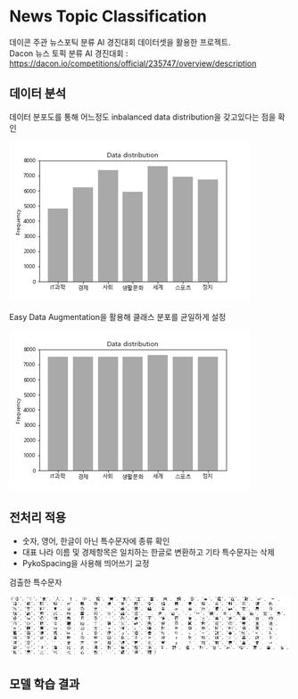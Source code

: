 # News Topic Classification
데이콘 주관 뉴스포틱 분류 AI 경진대회 데이터셋을 활용한 프로젝트. <br/>
Dacon 뉴스 토픽 분류 AI 경진대회 : https://dacon.io/competitions/official/235747/overview/description

## 데이터 분석

데이터 분포도를 통해 어느정도 inbalanced data distribution을 갖고있다는 점을 확인

![](sample/data_distribution.png)

Easy Data Augmentation을 활용해 클래스 분포를 균일하게 설정

![](sample/auged_distribution.png)

## 전처리 적용

- 숫자, 영어, 한글이 아닌 특수문자에 종류 확인
- 대표 나라 이름 및 경제항목은 일치하는 한글로 변환하고 기타 특수문자는 삭제
- PykoSpacing을 사용해 띄어쓰기 교정

검출한 특수문자

![](sample/special_case.png)

## 모델 학습 결과
